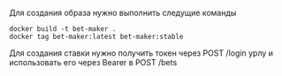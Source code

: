 Для создания образа нужно выполнить следущие команды

```commandline
docker build -t bet-maker .
docker tag bet-maker:latest bet-maker:stable
```
Для создания ставки нужно получить токен через POST /login урлу и использовать его через Bearer в POST /bets
